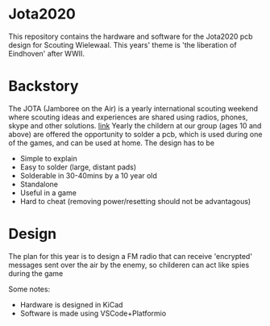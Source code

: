 # Jota2020

This repository contains the hardware and software for the Jota2020 pcb design for Scouting Wielewaal.
This years' theme is 'the liberation of Eindhoven' after WWII.

# Backstory
The JOTA (Jamboree on the Air) is a yearly international scouting weekend where scouting ideas and experiences are shared using radios, phones, skype and other solutions. [link](https://members.scouts.org.uk/supportresources/3228/jamboree-on-the-air-jota-and-jamboree-on-the-internet-joti)
Yearly the childern at our group (ages 10 and above) are offered the opportunity to solder a pcb, which is used during one of the games, and can be used at home. The design has to be 
* Simple to explain
* Easy to solder (large, distant pads)
* Solderable in 30-40mins by a 10 year old
* Standalone
* Useful in a game
* Hard to cheat (removing power/resetting should not be advantagous)


# Design
The plan for this year is to design a FM radio that can receive 'encrypted' messages sent over the air by the enemy, so childeren can act like spies during the game



Some notes:
* Hardware is designed in KiCad
* Software is made using VSCode+Platformio



